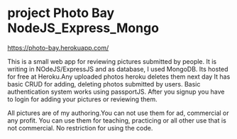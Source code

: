 # project Photo Bay NodeJS_Express_Mongo 

https://photo-bay.herokuapp.com/

This is a small web app for reviewing pictures submitted by people.
It is writing in NOdeJS/ExpressJS and as database, I used MongoDB. Its hosted for free at Heroku.Any uploaded photos heroku deletes
them next day
It has basic CRUD for adding, deleting photos submitted by users.
Basic authentication system works using passportJS. After you signup you have to login for adding your pictures or reviewing them.

All pictures are of my authoring.You can not use them for ad, commercial or any profit. You can use them for teaching, practicing or all
other use that is not commercial. No restriction for using the code.
